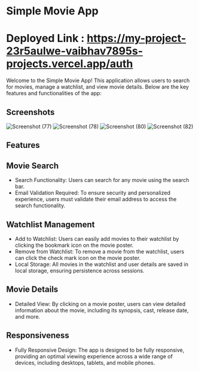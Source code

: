 # Simple Movie App
# Deployed Link : https://my-project-23r5aulwe-vaibhav7895s-projects.vercel.app/auth

Welcome to the Simple Movie App! This application allows users to search for movies, manage a watchlist, and view movie details. Below are the key features and functionalities of the app:

## Screenshots
![Screenshot (77)](https://github.com/user-attachments/assets/9f4b70e0-ce39-4062-80fa-8fb6e946c275)
![Screenshot (78)](https://github.com/user-attachments/assets/e2ef3eac-8105-4ec4-9496-70f32e6c7998)
![Screenshot (80)](https://github.com/user-attachments/assets/65888a76-c662-4d4d-aac4-2f717a9b850f)
![Screenshot (82)](https://github.com/user-attachments/assets/254040b7-060b-493a-9ba4-6e4e731d0eb5)


## Features
## Movie Search
- Search Functionality: Users can search for any movie using the search bar.
- Email Validation Required: To ensure security and personalized experience, users must validate their email address to access the search functionality.
## Watchlist Management
- Add to Watchlist: Users can easily add movies to their watchlist by clicking the bookmark icon on the movie poster.
- Remove from Watchlist: To remove a movie from the watchlist, users can click the check mark icon on the movie poster.
- Local Storage: All movies in the watchlist and user details are saved in local storage, ensuring persistence across sessions.
## Movie Details
- Detailed View: By clicking on a movie poster, users can view detailed information about the movie, including its synopsis, cast, release date, and more.
 ## Responsiveness
- Fully Responsive Design: The app is designed to be fully responsive, providing an optimal viewing experience across a wide range of devices, including desktops, tablets, and mobile phones.
